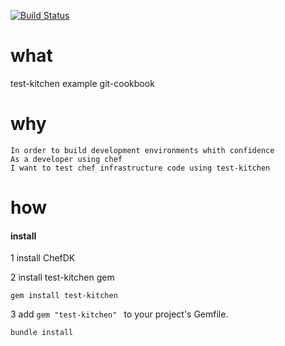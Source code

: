 [![Build Status](http://home.gnuhub.com:8080/buildStatus/icon?job=git-cookbook)](http://home.gnuhub.com:8080/job/git-cookbook/)

what
==============

test-kitchen example git-cookbook

why
===============

```
In order to build development environments whith confidence
As a developer using chef
I want to test chef infrastructure code using test-kitchen
```

how
================

#### install
1 install ChefDK

2 install test-kitchen gem
```
gem install test-kitchen
```
3 add `gem "test-kitchen" ` to your project's Gemfile. 
```
bundle install
```
